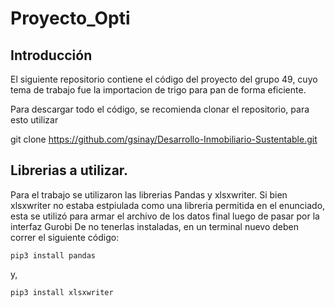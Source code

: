 # Proyecto_Opti
## Introducción

El siguiente repositorio contiene el código del proyecto del grupo 49, cuyo tema de trabajo fue la importacion de trigo para pan de forma eficiente.

Para descargar todo el código, se recomienda clonar el repositorio, para esto utilizar

git clone https://github.com/gsinay/Desarrollo-Inmobiliario-Sustentable.git

## Librerias a utilizar.
Para el trabajo se utilizaron las librerias Pandas y xlsxwriter. Si bien xlsxwriter no estaba estpiulada como una libreria permitida en el enunciado, esta se utilizó para armar el archivo de los datos final luego de pasar por la interfaz Gurobi De no tenerlas instaladas, en un terminal nuevo deben correr el siguiente código: 
```
pip3 install pandas
```

y,

```
pip3 install xlsxwriter




